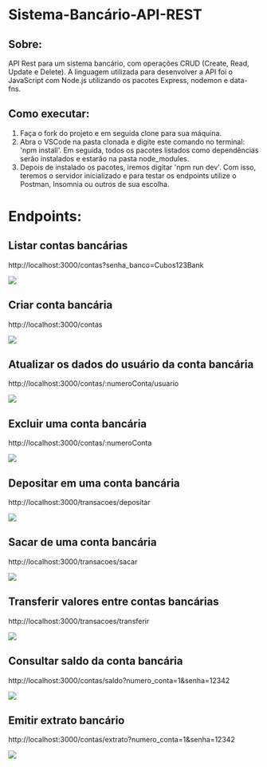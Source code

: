 # Sistema-Bancário-API-REST

## Sobre:

API Rest para um sistema bancário, com operações CRUD (Create, Read, Update e Delete). A linguagem utilizada para desenvolver a API foi o JavaScript com Node.js utilizando os pacotes Express, nodemon e data-fns. 

## Como executar:

1. Faça o fork do projeto e em seguida clone para sua máquina.
2. Abra o VSCode na pasta clonada e digite este comando no terminal: 'npm install'. Em seguida, todos os pacotes listados como dependências serão instalados e estarão na pasta node_modules.
3. Depois de instalado os pacotes, iremos digitar 'npm run dev'. Com isso, teremos o servidor inicializado e para testar os endpoints utilize o Postman, Insomnia ou outros de sua escolha.

# Endpoints:

## Listar contas bancárias
http://localhost:3000/contas?senha_banco=Cubos123Bank

![](img/listar-contas.PNG)

## Criar conta bancária 
http://localhost:3000/contas

![](img/criar-conta.PNG)

## Atualizar os dados do usuário da conta bancária
http://localhost:3000/contas/:numeroConta/usuario

![](img/atualizar-conta.PNG)

## Excluir uma conta bancária
http://localhost:3000/contas/:numeroConta

![](img/excluir-conta.PNG)

## Depositar em uma conta bancária
http://localhost:3000/transacoes/depositar

![](img/depositar.PNG)

## Sacar de uma conta bancária 
http://localhost:3000/transacoes/sacar

![](img/sacar.PNG)

## Transferir valores entre contas bancárias
http://localhost:3000/transacoes/transferir

![](img/transferir.PNG)

## Consultar saldo da conta bancária
http://localhost:3000/contas/saldo?numero_conta=1&senha=12342

![](img/saldo.PNG)

## Emitir extrato bancário
http://localhost:3000/contas/extrato?numero_conta=1&senha=12342

![](img/extrato.PNG)
